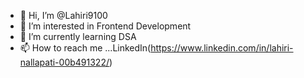 - 👋 Hi, I’m @Lahiri9100
- 👀 I’m interested in Frontend Development
- 🌱 I’m currently learning DSA
- 📫 How to reach me ...LinkedIn(https://www.linkedin.com/in/lahiri-nallapati-00b491322/)
